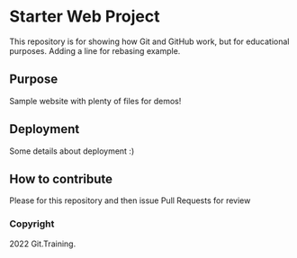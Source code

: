 # Starter Web Project

This repository is for showing how Git and GitHub work, but for educational purposes.
Adding a line for rebasing example.

## Purpose

Sample website with plenty of files for demos!

## Deployment

Some details about deployment :)

## How to contribute

Please for this repository and then issue Pull Requests for review

### Copyright

2022 Git.Training.
